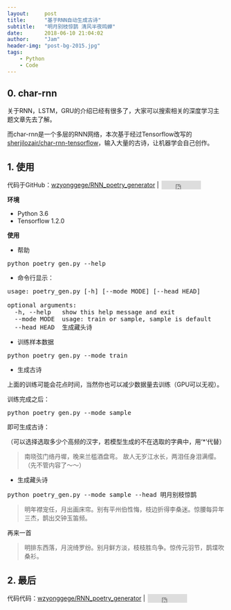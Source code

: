 ```yaml
---
layout:     post
title:      "基于RNN自动生成古诗"
subtitle:   "明月别枝惊鹊 清风半夜鸣蝉"
date:       2018-06-10 21:04:02
author:     "Jam"
header-img: "post-bg-2015.jpg"
tags:
    - Python
    - Code
---
```



## 0. char-rnn
关于RNN，LSTM，GRU的介绍已经有很多了，大家可以搜索相关的深度学习主题文章先去了解。

而char-rnn是一个多层的RNN网络，本次基于经过Tensorflow改写的[sherjilozair/char-rnn-tensorflow](https://github.com/sherjilozair/char-rnn-tensorflow)，输入大量的古诗，让机器学会自己创作。

## 1. 使用
代码于GitHub：[wzyonggege/RNN_poetry_generator](https://github.com/wzyonggege/RNN_poetry_generator) | <iframe
                        style="margin-left: 2px; margin-bottom:-5px;"
                        frameborder="0" scrolling="0" width="91px" height="20px"
                        src="https://ghbtns.com/github-btn.html?user=wzyonggege&repo=RNN_poetry_generator&type=star&count=true" >
                    </iframe>

**环境**

- Python 3.6
- Tensorflow 1.2.0

**使用**

- 帮助

<pre>
python poetry_gen.py --help
</pre>

- 命令行显示：

<pre>
usage: poetry_gen.py [-h] [--mode MODE] [--head HEAD]

optional arguments:
  -h, --help   show this help message and exit
  --mode MODE  usage: train or sample, sample is default
  --head HEAD  生成藏头诗
</pre>

- 训练样本数据

<pre>python poetry_gen.py --mode train</pre>

- 生成古诗

上面的训练可能会花点时间，当然你也可以减少数据量去训练（GPU可以无视）。

训练完成之后：

<pre>python poetry_gen.py --mode sample</pre>

即可生成古诗：

（可以选择选取多少个高频的汉字，若模型生成的不在选取的字典中，用‘*’代替）

> 南晓弦门络丹墀，晚来兰槛酒盘弯。
> 故人无岁江水长，两泪任身泪满缨。
（先不管内容了～～）

- 生成藏头诗

<pre>python poetry_gen.py --mode sample --head 明月别枝惊鹊</pre>

> 明年襟宠任，月出画床帘。别有平州伯性悔，枝边折得李桑迷。惊腰每异年三杰，鹊出交钟玉笛频。

再来一首

> 明排东西落，月浣绮罗纷。别月鲜方淡，枝枝胜鸟争。惊传元羽节，鹊堞吹桑衫。


## 2. 最后

代码代码：[wzyonggege/RNN_poetry_generator](https://github.com/wzyonggege/RNN_poetry_generator) | <iframe
                        style="margin-left: 2px; margin-bottom:-5px;"
                        frameborder="0" scrolling="0" width="91px" height="20px"
                        src="https://ghbtns.com/github-btn.html?user=wzyonggege&repo=RNN_poetry_generator&type=star&count=true" >
                    </iframe>